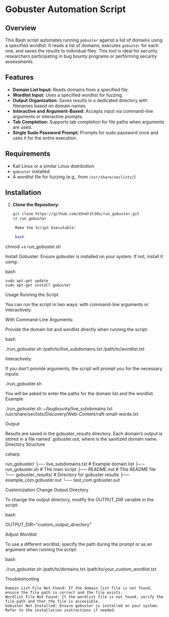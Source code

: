 # Gobuster Automation Script

## Overview

This Bash script automates running `gobuster` against a list of domains using a specified wordlist. It reads a list of domains, executes `gobuster` for each one, and saves the results to individual files. This tool is ideal for security researchers participating in bug bounty programs or performing security assessments.

## Features

- **Domain List Input:** Reads domains from a specified file.
- **Wordlist Input:** Uses a specified wordlist for fuzzing.
- **Output Organization:** Saves results in a dedicated directory with filenames based on domain names.
- **Interactive and Argument-Based:** Accepts input via command-line arguments or interactive prompts.
- **Tab Completion:** Supports tab completion for file paths when arguments are used.
- **Single Sudo Password Prompt:** Prompts for sudo password once and uses it for the entire execution.

## Requirements

- Kali Linux or a similar Linux distribution
- `gobuster` installed
- A wordlist file for fuzzing (e.g., from `/usr/share/seclists/`)

## Installation

1. **Clone the Repository:**
   ```bash
   git clone https://github.com/d3ndr1t30x/run_gobuster.git
   cd run_gobuster

    Make the Script Executable:

    bash

chmod +x run_gobuster.sh

Install Gobuster:
Ensure gobuster is installed on your system. If not, install it using:

bash

    sudo apt-get update
    sudo apt-get install gobuster

Usage
Running the Script

You can run the script in two ways: with command-line arguments or interactively.

With Command-Line Arguments:

Provide the domain list and wordlist directly when running the script:

bash

./run_gobuster.sh /path/to/live_subdomains.txt /path/to/wordlist.txt

Interactively:

If you don’t provide arguments, the script will prompt you for the necessary inputs:

./run_gobuster.sh

You will be asked to enter the paths for the domain list and the wordlist.
Example

./run_gobuster.sh ~/bugbounty/live_subdomains.txt /usr/share/seclists/Discovery/Web-Content/raft-small-words.txt

Output

Results are saved in the gobuster_results directory. Each domain’s output is stored in a file named <domain>.gobuster.out, where <domain> is the sanitized domain name.
Directory Structure

csharp

run_gobuster/
├── live_subdomains.txt        # Example domain list
├── run_gobuster.sh            # The main script
├── README.md                  # This README file
└── gobuster_results/          # Directory for gobuster results
    ├── example_com.gobuster.out
    └── test_com.gobuster.out

Customization
Change Output Directory

To change the output directory, modify the OUTPUT_DIR variable in the script:

bash

OUTPUT_DIR="custom_output_directory"

Adjust Wordlist

To use a different wordlist, specify the path during the prompt or as an argument when running the script:

bash

./run_gobuster.sh /path/to/domains.txt /path/to/your_custom_wordlist.txt

Troubleshooting

    Domain List File Not Found: If the domain list file is not found, ensure the file path is correct and the file exists.
    Wordlist File Not Found: If the wordlist file is not found, verify the file path and that the file is accessible.
    Gobuster Not Installed: Ensure gobuster is installed on your system. Refer to the installation instructions if needed.
